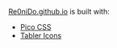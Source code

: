 [Re0niDo.github.io](https://re0nido.github.io/) is built with:  
- [Pico CSS](https://github.com/picocss/pico)
- [Tabler Icons](https://github.com/tabler/tabler-icons)